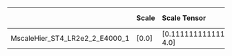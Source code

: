 |                                | Scale   | Scale Tensor              | Learning Rate   | Best PSNR           | Best SSIM            |
|:-------------------------------|:--------|:--------------------------|:----------------|:--------------------|:---------------------|
| MscaleHier_ST4_LR2e2_2_E4000_1 | [0.0]   | [0.1111111111111111, 4.0] | [0.006, 0.02]   | [28.12084436416626] | [0.8709489007163501] |